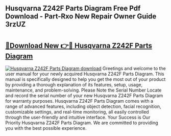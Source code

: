 ## Husqvarna Z242F Parts Diagram Free Pdf Download - Part-Rxo New Repair Owner Guide 3rzUZ

# <h2><a href="http://dfoyi4.blite.top/?on=Husqvarna+Z242F+Parts+Diagram">🔗Download New 👉🔴 Husqvarna Z242F Parts Diagram</a></h2>

[![Husqvarna Z242F Parts Diagram download](https://i.imgur.com/lujVjoI.png)](http://dfoyi4.blite.top/?on=Husqvarna+Z242F+Parts+Diagram)
Greetings and welcome to the user manual for your newly acquired Husqvarna Z242F Parts Diagram. This manual is specifically designed to help you get the most out of your product by providing a thorough explanation of its features, setup, usage, maintenance, and problem-solving. Please Note the Serial Number Locate and record the serial number of your new Husqvarna Z242F Parts Diagram for warranty purposes. Husqvarna Z242F Parts Diagram comes with a range of advanced features, including object detection, facial recognition, customizable settings, and real-time monitoring, all easily controlled through the user-friendly and intuitive interface. Your Success is Our Priority Husqvarna Z242F Parts Diagram. We are committed to providing you with the best possible experience.
